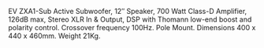 EV ZXA1-Sub Active Subwoofer, 12″ Speaker, 700 Watt Class-D Amplifier, 126dB max, Stereo XLR In & Output, DSP with Thomann low-end boost and polarity control.
Crossover frequency 100Hz.
Pole Mount.
Dimensions 400 x 440 x 460mm.
Weight 21Kg.
